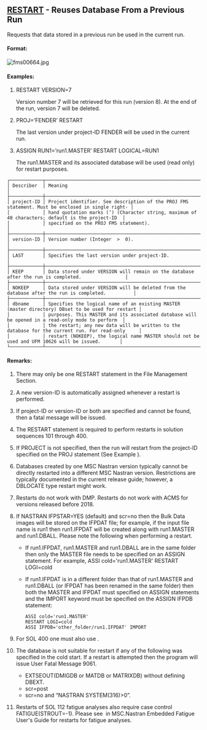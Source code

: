 ## [RESTART](https://help.hexagonmi.com/bundle/MSC_Nastran_2022.4/page/Nastran_Combined_Book/qrg/fms/TOC.RESTART.xhtml) - Reuses Database From a Previous Run

Requests that data stored in a previous run be used in the current run.

#### Format:

![fms00664.jpg](https://help-be.hexagonmi.com/bundle/MSC_Nastran_2022.4/page/Nastran_Combined_Book/qrg/fms/../../../assets/fms00664.jpg?_LANG=enus)  

#### Examples:

1. RESTART VERSION=7

     Version number 7 will be retrieved for this run (version 8). At the end of the run, version 7 will be deleted.

2. PROJ=’FENDER’ RESTART

     The last version under project-ID FENDER will be used in the current run.

3. ASSIGN RUN1=’run1.MASTER’ RESTART LOGICAL=RUN1

     The run1.MASTER and its associated database will be used (read only) for restart purposes.

```text
┌────────────┬──────────────────────────────────────────────────────────────────────────────────────────────────┐
│ Describer  │ Meaning                                                                                          │
├────────────┼──────────────────────────────────────────────────────────────────────────────────────────────────┤
│ project-ID │ Project identifier. See description of the PROJ FMS statement. Must be enclosed in single right- │
│            │ hand quotation marks (’) (Character string, maximum of 40 characters; default is the project-ID  │
│            │ specified on the PROJ FMS statement).                                                            │
├────────────┼──────────────────────────────────────────────────────────────────────────────────────────────────┤
│ version-ID │ Version number (Integer  >  0).                                                                  │
├────────────┼──────────────────────────────────────────────────────────────────────────────────────────────────┤
│ LAST       │ Specifies the last version under project-ID.                                                     │
├────────────┼──────────────────────────────────────────────────────────────────────────────────────────────────┤
│ KEEP       │ Data stored under VERSION will remain on the database after the run is completed.                │
├────────────┼──────────────────────────────────────────────────────────────────────────────────────────────────┤
│ NOKEEP     │ Data stored under VERSION will be deleted from the database after the run is completed.          │
├────────────┼──────────────────────────────────────────────────────────────────────────────────────────────────┤
│ dbname     │ Specifies the logical name of an existing MASTER (master directory) DBset to be used for restart │
│            │ purposes. This MASTER and its associated database will be opened in a read-only mode to perform  │
│            │ the restart; any new data will be written to the database for the current run. For read-only     │
│            │ restart (NOKEEP), the logical name MASTER should not be used and UFM 10626 will be issued.       │
└────────────┴──────────────────────────────────────────────────────────────────────────────────────────────────┘
```

#### Remarks:

1. There may only be one RESTART statement in the File Management Section.
2. A new version-ID is automatically assigned whenever a restart is performed.
3. If project-ID or version-ID or both are specified and cannot be found, then a fatal message will be issued.
4. The RESTART statement is required to perform restarts in solution sequences 101 through 400.
5. If PROJECT is not specified, then the run will restart from the project-ID specified on the PROJ statement (See Example  ).
6. Databases created by one MSC Nastran version typically cannot be directly restarted into a different MSC Nastran version. Restrictions are typically documented in the current release guide; however, a DBLOCATE type restart might work.
7. Restarts do not work with DMP. Restarts do not work with ACMS for versions released before 2018.
8. If NASTRAN IFPSTAR=YES (default) and scr=no then the Bulk Data images will be stored on the IFPDAT file; for example, if the input file name is run1 then run1.IFPDAT will be created along with run1.MASTER and run1.DBALL. Please note the following when performing a restart.
     - If run1.IFPDAT, run1.MASTER and run1.DBALL are in the same folder then only the MASTER file needs to be specified on an ASSIGN statement. For example, ASSI cold='run1.MASTER' RESTART LOGI=cold
     - If run1.IFPDAT is in a different folder than that of run1.MASTER and run1.DBALL (or IFPDAT has been renamed in the same folder) then both the MASTER and IFPDAT must specified on ASSIGN statements and the IMPORT keyword must be specified on the ASSIGN IFPDB statement:
      
          ```nastran
          ASSI cold='run1.MASTER'
          RESTART LOGI=cold
          ASSI IFPDB='other_folder/run1.IFPDAT' IMPORT
          ```

9. For SOL 400 one must also use  .
10. The database is not suitable for restart if any of the following was specified in the cold start. If a restart is attempted then the program will issue User Fatal Message 9061.
     - EXTSEOUT(DMIGDB or MATDB or MATRIXDB) without defining DBEXT.
     - scr=post
     - scr=no and “NASTRAN SYSTEM(316)>0”.
11. Restarts of SOL 112 fatigue analyses also require case control FATIGUE(STROUT=-1). Please see   in  MSC.Nastran Embedded Fatigue User's Guide  for restarts for fatigue analyses.
